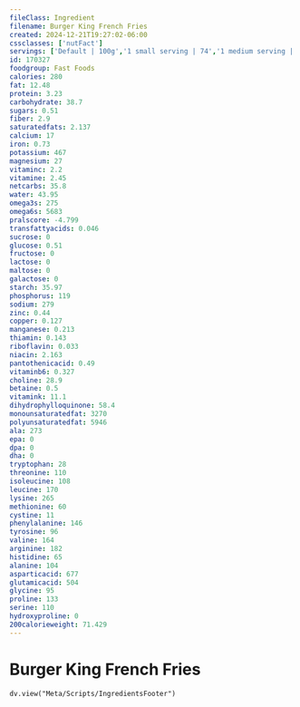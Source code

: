 ```yaml
---
fileClass: Ingredient
filename: Burger King French Fries
created: 2024-12-21T19:27:02-06:00
cssclasses: ['nutFact']
servings: ['Default | 100g','1 small serving | 74','1 medium serving | 117','1 large serving | 160']
id: 170327
foodgroup: Fast Foods
calories: 280
fat: 12.48
protein: 3.23
carbohydrate: 38.7
sugars: 0.51
fiber: 2.9
saturatedfats: 2.137
calcium: 17
iron: 0.73
potassium: 467
magnesium: 27
vitaminc: 2.2
vitamine: 2.45
netcarbs: 35.8
water: 43.95
omega3s: 275
omega6s: 5683
pralscore: -4.799
transfattyacids: 0.046
sucrose: 0
glucose: 0.51
fructose: 0
lactose: 0
maltose: 0
galactose: 0
starch: 35.97
phosphorus: 119
sodium: 279
zinc: 0.44
copper: 0.127
manganese: 0.213
thiamin: 0.143
riboflavin: 0.033
niacin: 2.163
pantothenicacid: 0.49
vitaminb6: 0.327
choline: 28.9
betaine: 0.5
vitamink: 11.1
dihydrophylloquinone: 58.4
monounsaturatedfat: 3270
polyunsaturatedfat: 5946
ala: 273
epa: 0
dpa: 0
dha: 0
tryptophan: 28
threonine: 110
isoleucine: 108
leucine: 170
lysine: 265
methionine: 60
cystine: 11
phenylalanine: 146
tyrosine: 96
valine: 164
arginine: 182
histidine: 65
alanine: 104
asparticacid: 677
glutamicacid: 504
glycine: 95
proline: 133
serine: 110
hydroxyproline: 0
200calorieweight: 71.429
---
```


# Burger King French Fries

```dataviewjs
dv.view("Meta/Scripts/IngredientsFooter")
```